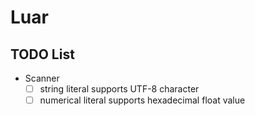 # Luar

## TODO List
- Scanner
    - [ ] string literal supports UTF-8 character
    - [ ] numerical literal supports hexadecimal float value